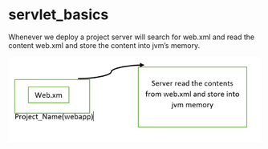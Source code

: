 # servlet_basics

Whenever we deploy a project server will search for web.xml and read the content web.xml and store the content into jvm’s memory.

![](/images/Deploy_1.PNG)
